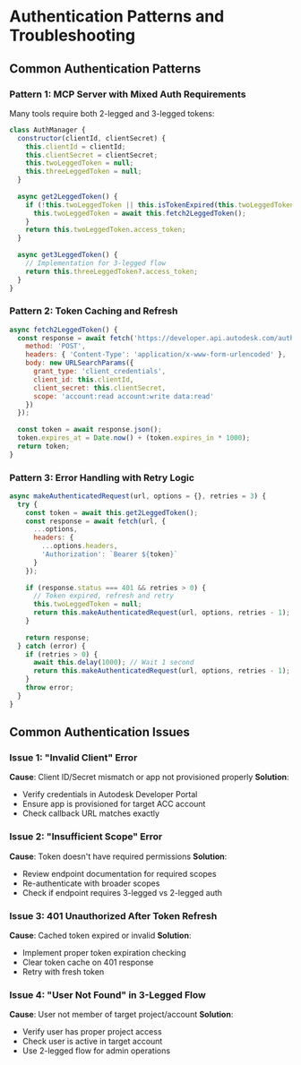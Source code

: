 # Authentication Patterns and Troubleshooting

## Common Authentication Patterns

### Pattern 1: MCP Server with Mixed Auth Requirements
Many tools require both 2-legged and 3-legged tokens:

```javascript
class AuthManager {
  constructor(clientId, clientSecret) {
    this.clientId = clientId;
    this.clientSecret = clientSecret;
    this.twoLeggedToken = null;
    this.threeLeggedToken = null;
  }
  
  async get2LeggedToken() {
    if (!this.twoLeggedToken || this.isTokenExpired(this.twoLeggedToken)) {
      this.twoLeggedToken = await this.fetch2LeggedToken();
    }
    return this.twoLeggedToken.access_token;
  }
  
  async get3LeggedToken() {
    // Implementation for 3-legged flow
    return this.threeLeggedToken?.access_token;
  }
}
```

### Pattern 2: Token Caching and Refresh
```javascript
async fetch2LeggedToken() {
  const response = await fetch('https://developer.api.autodesk.com/authentication/v2/token', {
    method: 'POST',
    headers: { 'Content-Type': 'application/x-www-form-urlencoded' },
    body: new URLSearchParams({
      grant_type: 'client_credentials',
      client_id: this.clientId,
      client_secret: this.clientSecret,
      scope: 'account:read account:write data:read'
    })
  });
  
  const token = await response.json();
  token.expires_at = Date.now() + (token.expires_in * 1000);
  return token;
}
```

### Pattern 3: Error Handling with Retry Logic
```javascript
async makeAuthenticatedRequest(url, options = {}, retries = 3) {
  try {
    const token = await this.get2LeggedToken();
    const response = await fetch(url, {
      ...options,
      headers: {
        ...options.headers,
        'Authorization': `Bearer ${token}`
      }
    });
    
    if (response.status === 401 && retries > 0) {
      // Token expired, refresh and retry
      this.twoLeggedToken = null;
      return this.makeAuthenticatedRequest(url, options, retries - 1);
    }
    
    return response;
  } catch (error) {
    if (retries > 0) {
      await this.delay(1000); // Wait 1 second
      return this.makeAuthenticatedRequest(url, options, retries - 1);
    }
    throw error;
  }
}
```

## Common Authentication Issues

### Issue 1: "Invalid Client" Error
**Cause**: Client ID/Secret mismatch or app not provisioned properly
**Solution**: 
- Verify credentials in Autodesk Developer Portal
- Ensure app is provisioned for target ACC account
- Check callback URL matches exactly

### Issue 2: "Insufficient Scope" Error  
**Cause**: Token doesn't have required permissions
**Solution**:
- Review endpoint documentation for required scopes
- Re-authenticate with broader scopes
- Check if endpoint requires 3-legged vs 2-legged auth

### Issue 3: 401 Unauthorized After Token Refresh
**Cause**: Cached token expired or invalid
**Solution**:
- Implement proper token expiration checking
- Clear token cache on 401 response
- Retry with fresh token

### Issue 4: "User Not Found" in 3-Legged Flow
**Cause**: User not member of target project/account
**Solution**:
- Verify user has proper project access
- Check user is active in target account
- Use 2-legged flow for admin operations
